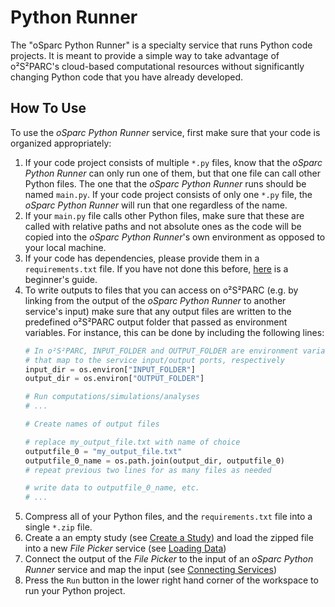# Python Runner

The "oSparc Python Runner" is a specialty service that runs Python code projects. It is meant to provide a simple way to take advantage of o²S²PARC's cloud-based computational resources without significantly changing Python code that you have already developed. 

## How To Use
To use the *oSparc Python Runner* service, first make sure that your code is organized appropriately:
1. If your code project consists of multiple ``*.py`` files, know that the *oSparc Python Runner* can only run one of them, but that one file can call other Python files. The one that the *oSparc Python Runner* runs should be named ``main.py``. If your code project consists of only one ``*.py`` file, the *oSparc Python Runner* will run that one regardless of the name.
2. If your ``main.py`` file calls other Python files, make sure that these are called with relative paths and not absolute ones as the code will be copied into the *oSparc Python Runner*'s own environment as opposed to your local machine. 
3. If your code has dependencies, please provide them in a ``requirements.txt`` file. If you have not done this before, [here](https://blog.usejournal.com/why-and-how-to-make-a-requirements-txt-f329c685181e) is a beginner's guide.  
4. To write outputs to files that you can access on o²S²PARC (e.g. by linking from the output of the *oSparc Python Runner* to another service's input) make sure that any output files are written to the predefined o²S²PARC output folder that passed as environment variables. For instance, this can be done by including the following lines:
    ```python
    # In o²S²PARC, INPUT_FOLDER and OUTPUT_FOLDER are environment variables 
    # that map to the service input/output ports, respectively
    input_dir = os.environ["INPUT_FOLDER"] 
    output_dir = os.environ["OUTPUT_FOLDER"]

    # Run computations/simulations/analyses
    # ...

    # Create names of output files

    # replace my_output_file.txt with name of choice
    outputfile_0 = "my_output_file.txt" 
    outputfile_0_name = os.path.join(output_dir, outputfile_0) 
    # repeat previous two lines for as many files as needed

    # write data to outputfile_0_name, etc.
    # ...
    ```
5. Compress all of your Python files, and the ``requirements.txt`` file into a single ``*.zip`` file. 
6. Create a an empty study (see [Create a Study](/docs/study_setup/create_study.md)) and load the zipped file into a new *File Picker* service (see [Loading Data](/docs/study_setup/loading_data/loading_data.md))
7. Connect the output of the *File Picker* to the input of an *oSparc Python Runner* service and map the input (see [Connecting Services](/docs/study_setup/connecting_services.md))
8. Press the ``Run`` button in the lower right hand corner of the workspace to run your Python project. 
